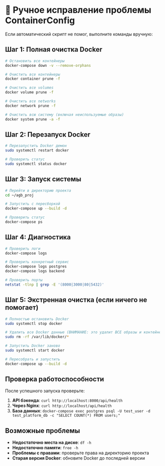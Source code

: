 # 🔧 Ручное исправление проблемы ContainerConfig

Если автоматический скрипт не помог, выполните команды вручную:

## Шаг 1: Полная очистка Docker
```bash
# Остановить все контейнеры
docker-compose down -v --remove-orphans

# Очистить все контейнеры
docker container prune -f

# Очистить все volumes
docker volume prune -f

# Очистить все networks
docker network prune -f

# Очистить всю систему (включая неиспользуемые образы)
docker system prune -a -f
```

## Шаг 2: Перезапуск Docker
```bash
# Перезапустить Docker демон
sudo systemctl restart docker

# Проверить статус
sudo systemctl status docker
```

## Шаг 3: Запуск системы
```bash
# Перейти в директорию проекта
cd ~/agb_proj

# Запустить с пересборкой
docker-compose up --build -d

# Проверить статус
docker-compose ps
```

## Шаг 4: Диагностика
```bash
# Проверить логи
docker-compose logs

# Проверить конкретный сервис
docker-compose logs postgres
docker-compose logs backend

# Проверить порты
netstat -tlnp | grep -E '(8000|3000|80|5432)'
```

## Шаг 5: Экстренная очистка (если ничего не помогает)
```bash
# Полностью остановить Docker
sudo systemctl stop docker

# Удалить все Docker данные (ВНИМАНИЕ: это удалит ВСЕ образы и контейнеры!)
sudo rm -rf /var/lib/docker/*

# Запустить Docker заново
sudo systemctl start docker

# Пересобрать и запустить
docker-compose up --build -d
```

## Проверка работоспособности

После успешного запуска проверьте:

1. **API бэкенда**: `curl http://localhost:8000/api/health`
2. **Через Nginx**: `curl http://localhost/api/health`
3. **База данных**: `docker-compose exec postgres psql -U test_user -d test_platform_db -c "SELECT COUNT(*) FROM users;"`

## Возможные проблемы

- **Недостаточно места на диске**: `df -h`
- **Недостаточно памяти**: `free -h`
- **Проблемы с правами**: проверьте права на директорию проекта
- **Старая версия Docker**: обновите Docker до последней версии
